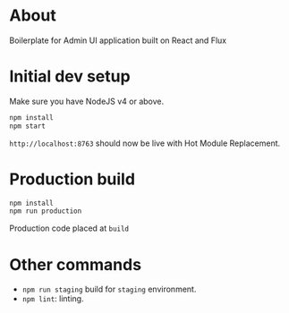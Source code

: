 # About
Boilerplate for Admin UI application built on React and Flux

# Initial dev setup
Make sure you have NodeJS v4 or above. 

```bash  
npm install 
npm start 
``` 

`http://localhost:8763` should now be live with Hot Module Replacement.

# Production build

```bash
npm install 
npm run production 
```

Production code placed at `build`

# Other commands
- `npm run staging` build for `staging` environment. 
- `npm lint`: linting.

